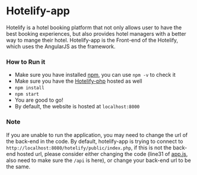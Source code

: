 # Hotelify-app
Hotelify is a hotel booking platform that not only allows user to have the best booking experiences, but also provides hotel managers with a better way to mange their hotel.
Hotelify-app is the Front-end of the Hotelify, which uses the AngularJS as the framework.

### How to Run it
* Make sure you have installed [npm](https://github.com/npm/cli), you can use ```npm -v``` to check it
* Make sure you have the [Hotelify-php](https://github.com/suiyoubi/hotelify-php) hosted as well
* ```npm install```
* ```npm start```
* You are good to go!
* By default, the website is hosted at ```localhost:8000```

### Note
If you are unable to run the application, you may need to change the url of the back-end in the code. By default, hotelify-app is trying to connect to ```http://localhost:8080/hotelify/public/index.php```, if this is not the back-end hosted url, please consider either changing the code (line31 of [app.js](app/app.js), also need to make sure the `/api` is here), or change your back-end url to be the same.



